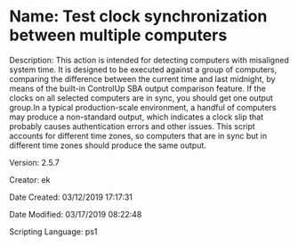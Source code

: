 ﻿# Name: Test clock synchronization between multiple computers

Description: This action is intended for detecting computers with misaligned system time. It is designed to be executed against a group of computers, comparing the difference between the current time and last midnight, by means of the built-in ControlUp SBA output comparison feature. If the clocks on all selected computers are in sync, you should get one output group.In a typical production-scale environment, a handful of computers may produce a non-standard output, which indicates a clock slip that probably causes authentication errors and other issues.
This script accounts for different time zones, so computers that are in sync but in different time zones should produce the same output.

Version: 2.5.7

Creator: ek

Date Created: 03/12/2019 17:17:31

Date Modified: 03/17/2019 08:22:48

Scripting Language: ps1

